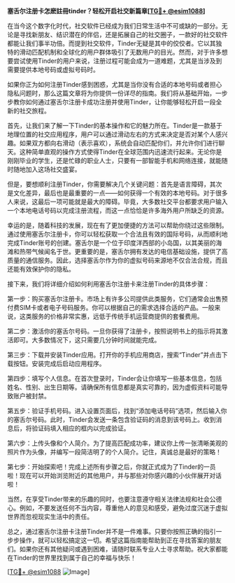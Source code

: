 **塞舌尔注册卡怎麽註冊tinder？轻松开启社交新篇章[[TG💪+ @esim1088](https://t.me/s/esim1088)]**

在当今这个数字化时代，社交软件已经成为我们日常生活中不可或缺的一部分。无论是寻找新朋友、结识潜在的伴侣，还是拓展自己的社交圈子，一款好的社交软件都能让我们事半功倍。而提到社交软件，Tinder无疑是其中的佼佼者。它以其独特的滑动匹配机制和全球化的用户群体吸引了无数用户的目光。然而，对于许多想要尝试使用Tinder的用户来说，注册过程可能会成为一道难题，尤其是当涉及到需要提供本地号码或虚拟号码时。

如果你正为如何注册Tinder感到困惑，尤其是当你没有合适的本地号码或者担心隐私问题时，那么这篇文章将为你提供一份详尽的指南。我们将从基础开始，一步步教你如何通过塞舌尔注册卡成功注册并使用Tinder，让你能够轻松开启一段全新的社交旅程。

首先，让我们来了解一下Tinder的基本操作和它的魅力所在。Tinder是一款基于地理位置的社交应用程序，用户可以通过滑动左右的方式来决定是否对某个人感兴趣。如果双方都向右滑动（表示喜欢），系统会自动匹配你们，并允许你们进行聊天。这种简单直观的操作方式使得Tinder在全球范围内迅速流行起来。无论你是刚刚毕业的学生，还是忙碌的职业人士，只要有一部智能手机和网络连接，就能随时随地加入这场社交盛宴。

但是，要想顺利注册Tinder，你需要解决几个关键问题：首先是语言障碍，其次是文化差异，最后也是最重要的一点——如何获得一个有效的本地号码。对于很多人来说，这最后一项可能就是最大的障碍。毕竟，大多数社交平台都要求用户输入一个本地电话号码以完成注册流程，而这一点恰恰是许多海外用户所缺乏的资源。

幸运的是，随着科技的发展，现在有了更加便捷的方法可以帮助你绕过这些限制。通过使用塞舌尔注册卡，你可以轻松获取一个合法且有效的国际号码，从而顺利地完成Tinder账号的创建。塞舌尔是一个位于印度洋西部的小岛国，以其美丽的海滩和热带气候闻名于世。更重要的是，塞舌尔拥有发达的电信基础设施，提供了高质量的通信服务。因此，选择塞舌尔作为你的虚拟号码来源地不仅合法合规，而且还能有效保护你的隐私。

接下来，我们将详细介绍如何利用塞舌尔注册卡来注册Tinder的具体步骤：

第一步：购买塞舌尔注册卡。市场上有许多公司提供此类服务，它们通常会出售预付费SIM卡或者电子号码服务。你可以根据自己的需求选择合适的产品。一般来说，这类服务的价格非常实惠，远低于传统手机运营商提供的套餐费用。

第二步：激活你的塞舌尔号码。一旦你获得了注册卡，按照说明书上的指示将其激活即可。大多数情况下，这只需要几分钟时间就能完成。

第三步：下载并安装Tinder应用。打开你的手机应用商店，搜索“Tinder”并点击下载按钮。安装完成后启动应用程序。

第四步：填写个人信息。在首次登录时，Tinder会让你填写一些基本信息，包括姓名、性别、出生日期等。请确保所有信息都是真实可靠的，因为虚假资料可能导致账户被封禁。

第五步：验证手机号码。进入设置页面后，找到“添加电话号码”选项，然后输入你的塞舌尔号码。此时，Tinder会发送一条包含验证码的消息到该号码上。收到消息后，将验证码填入相应的框内以完成验证。

第六步：上传头像和个人简介。为了提高匹配成功率，建议你上传一张清晰美观的照片作为头像，并编写一段简洁明了的个人简介。记住，真诚总是最好的策略！

第七步：开始探索吧！完成上述所有步骤之后，你就正式成为了Tinder的一员啦！现在可以开始浏览附近的其他用户，并与那些对你感兴趣的小伙伴展开对话啦！

当然，在享受Tinder带来的乐趣的同时，也要注意遵守相关法律法规和社会公德心。例如，不要发送任何不当内容，尊重他人的意见和感受，避免过度沉迷于虚拟世界而忽视现实生活中的责任。

总之，通过塞舌尔注册卡注册Tinder并不是一件难事。只要你按照正确的指引一步步操作，就可以轻松搞定这一切。希望这篇指南能帮助到正在寻找答案的朋友们。如果你还有其他疑问或遇到困难，请随时联系专业人士寻求帮助。祝大家都能在Tinder的世界里找到属于自己的幸福与快乐！

[[TG💪+ @esim1088](https://t.me/s/esim1088) ![Image](https://i.postimg.cc/4NQfJmqS/Snipaste-2025-05-13-00-14-12.png)]